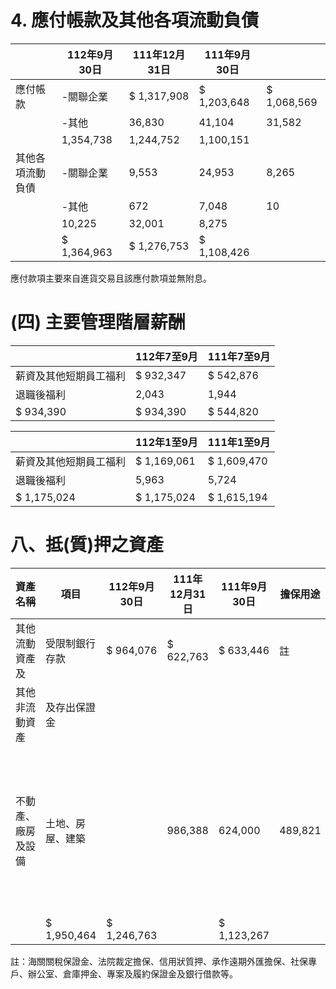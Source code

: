 # 4. 應付帳款及其他各項流動負債

| |112年9月30日|111年12月31日|111年9月30日| |
|---|---|---|---|---|
|應付帳款|-關聯企業|$ 1,317,908|$ 1,203,648|$ 1,068,569|
| |-其他|36,830|41,104|31,582|
| |1,354,738|1,244,752|1,100,151| |
|其他各項流動負債|-關聯企業|9,553|24,953|8,265|
| |-其他|672|7,048|10|
| |10,225|32,001|8,275| |
| |$ 1,364,963|$ 1,276,753|$ 1,108,426| |

應付款項主要來自進貨交易且該應付款項並無附息。

# (四) 主要管理階層薪酬

| |112年7至9月|111年7至9月|
|---|---|---|
|薪資及其他短期員工福利|$ 932,347|$ 542,876|
|退職後福利|2,043|1,944|
|$ 934,390|$ 934,390|$ 544,820|

| |112年1至9月|111年1至9月|
|---|---|---|
|薪資及其他短期員工福利|$ 1,169,061|$ 1,609,470|
|退職後福利|5,963|5,724|
|$ 1,175,024|$ 1,175,024|$ 1,615,194|

# 八、抵(質)押之資產

|資產名稱|項目|112年9月30日|111年12月31日|111年9月30日|擔保用途| |
|---|---|---|---|---|---|---|
|其他流動資產及|受限制銀行存款|$ 964,076|$ 622,763|$ 633,446|註| |
|其他非流動資產|及存出保證金| | | | | |
|不動產、廠房及設備|土地、房屋、建築| |986,388|624,000|489,821|銀行借款、融資、授信額度及其他短期借款|
| |$ 1,950,464|$ 1,246,763| |$ 1,123,267| | |

註：海關關稅保證金、法院裁定擔保、信用狀質押、承作遠期外匯擔保、社保專戶、辦公室、倉庫押金、專案及履約保證金及銀行借款等。